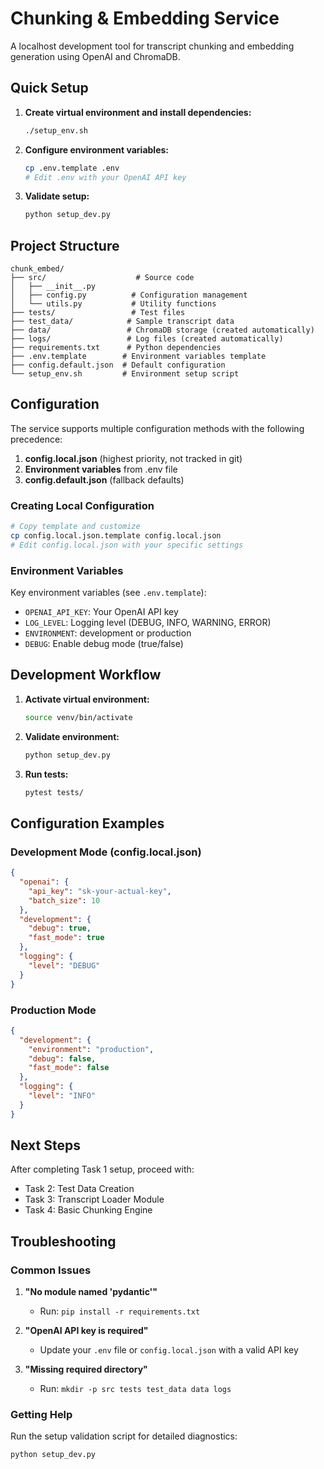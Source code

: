 # Chunking & Embedding Service

A localhost development tool for transcript chunking and embedding generation using OpenAI and ChromaDB.

## Quick Setup

1. **Create virtual environment and install dependencies:**
   ```bash
   ./setup_env.sh
   ```

2. **Configure environment variables:**
   ```bash
   cp .env.template .env
   # Edit .env with your OpenAI API key
   ```

3. **Validate setup:**
   ```bash
   python setup_dev.py
   ```

## Project Structure

```
chunk_embed/
├── src/                    # Source code
│   ├── __init__.py
│   ├── config.py          # Configuration management
│   └── utils.py           # Utility functions
├── tests/                 # Test files
├── test_data/            # Sample transcript data
├── data/                 # ChromaDB storage (created automatically)
├── logs/                 # Log files (created automatically)
├── requirements.txt      # Python dependencies
├── .env.template        # Environment variables template
├── config.default.json  # Default configuration
└── setup_env.sh         # Environment setup script
```

## Configuration

The service supports multiple configuration methods with the following precedence:

1. **config.local.json** (highest priority, not tracked in git)
2. **Environment variables** from .env file
3. **config.default.json** (fallback defaults)

### Creating Local Configuration

```bash
# Copy template and customize
cp config.local.json.template config.local.json
# Edit config.local.json with your specific settings
```

### Environment Variables

Key environment variables (see `.env.template`):

- `OPENAI_API_KEY`: Your OpenAI API key
- `LOG_LEVEL`: Logging level (DEBUG, INFO, WARNING, ERROR)
- `ENVIRONMENT`: development or production
- `DEBUG`: Enable debug mode (true/false)

## Development Workflow

1. **Activate virtual environment:**
   ```bash
   source venv/bin/activate
   ```

2. **Validate environment:**
   ```bash
   python setup_dev.py
   ```

3. **Run tests:**
   ```bash
   pytest tests/
   ```

## Configuration Examples

### Development Mode (config.local.json)
```json
{
  "openai": {
    "api_key": "sk-your-actual-key",
    "batch_size": 10
  },
  "development": {
    "debug": true,
    "fast_mode": true
  },
  "logging": {
    "level": "DEBUG"
  }
}
```

### Production Mode
```json
{
  "development": {
    "environment": "production",
    "debug": false,
    "fast_mode": false
  },
  "logging": {
    "level": "INFO"
  }
}
```

## Next Steps

After completing Task 1 setup, proceed with:
- Task 2: Test Data Creation
- Task 3: Transcript Loader Module
- Task 4: Basic Chunking Engine

## Troubleshooting

### Common Issues

1. **"No module named 'pydantic'"**
   - Run: `pip install -r requirements.txt`

2. **"OpenAI API key is required"**
   - Update your `.env` file or `config.local.json` with a valid API key

3. **"Missing required directory"**
   - Run: `mkdir -p src tests test_data data logs`

### Getting Help

Run the setup validation script for detailed diagnostics:
```bash
python setup_dev.py
```